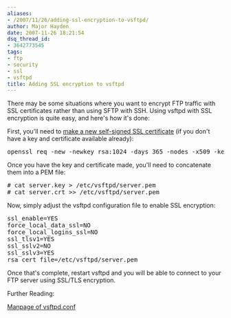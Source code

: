 ```yaml
---
aliases:
- /2007/11/26/adding-ssl-encryption-to-vsftpd/
author: Major Hayden
date: 2007-11-26 18:21:54
dsq_thread_id:
- 3642773545
tags:
- ftp
- security
- ssl
- vsftpd
title: Adding SSL encryption to vsftpd
---
```


There may be some situations where you want to encrypt FTP traffic with SSL certificates rather than using SFTP with SSH. Using vsftpd with SSL encryption is quite easy, and here's how it's done:

First, you'll need to [make a new self-signed SSL certificate][1] (if you don't have a key and certificate available already):

<pre lang="html">openssl req -new -newkey rsa:1024 -days 365 -nodes -x509 -keyout server.key -out server.crt</pre>

Once you have the key and certificate made, you'll need to concatenate them into a PEM file:

<pre lang="html"># cat server.key > /etc/vsftpd/server.pem
# cat server.crt >> /etc/vsftpd/server.pem</pre>

Now, simply adjust the vsftpd configuration file to enable SSL encryption:

<pre lang="html">ssl_enable=YES
force_local_data_ssl=NO
force_local_logins_ssl=NO
ssl_tlsv1=YES
ssl_sslv2=NO
ssl_sslv3=YES
rsa_cert_file=/etc/vsftpd/server.pem</pre>

Once that's complete, restart vsftpd and you will be able to connect to your FTP server using SSL/TLS encryption.

Further Reading:

[Manpage of vsftpd.conf][2]

 [1]: http://rackerhacker.com/2007/08/02/generate-self-signed-certificate-and-key-in-one-line/
 [2]: http://vsftpd.beasts.org/vsftpd_conf.html